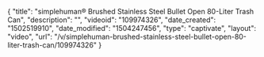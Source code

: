 {
    "title": "simplehuman&reg; Brushed Stainless Steel Bullet Open 80-Liter Trash Can",
    "description": "",
    "videoid": "109974326",
    "date_created": "1502519910",
    "date_modified": "1504247456",
    "type": "captivate",
    "layout": "video",
    "url": "\/v\/simplehuman-brushed-stainless-steel-bullet-open-80-liter-trash-can\/109974326"
}